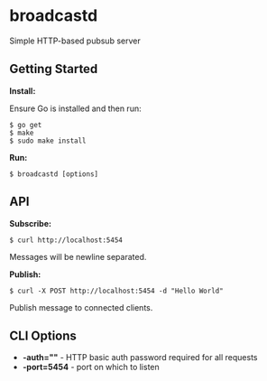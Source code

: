 # broadcastd

Simple HTTP-based pubsub server

## Getting Started

**Install:**

Ensure Go is installed and then run:

    $ go get
    $ make
    $ sudo make install

**Run:**

    $ broadcastd [options]

## API

**Subscribe:**

    $ curl http://localhost:5454

Messages will be newline separated.

**Publish:**

    $ curl -X POST http://localhost:5454 -d "Hello World"

Publish message to connected clients.

## CLI Options

* **-auth=""** - HTTP basic auth password required for all requests
* **-port=5454** - port on which to listen